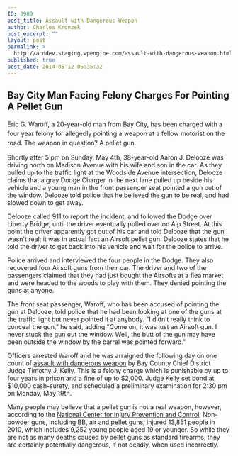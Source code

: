 ```yaml
---
ID: 3909
post_title: Assault with Dangerous Weapon
author: Charles Kronzek
post_excerpt: ""
layout: post
permalink: >
  http://acddev.staging.wpengine.com/assault-with-dangerous-weapon.html
published: true
post_date: 2014-05-12 06:35:32
---
```

<h2>Bay City Man Facing Felony Charges For Pointing A Pellet Gun</h2>
<span style="line-height: 1.5;">Eric G. Waroff, a 20-year-old man from Bay City, has been charged with a four year felony for allegedly pointing a weapon at a fellow motorist on the road. The weapon in question? A pellet gun.</span>

Shortly after 5 pm on Sunday, May 4th, 38-year-old Aaron J. Delooze was driving north on Madison Avenue with his wife and son in the car. As they pulled up to the traffic light at the Woodside Avenue intersection, Delooze claims that a gray Dodge Charger in the next lane pulled up beside his vehicle and a young man in the front passenger seat pointed a gun out of the window. Delooze told police that he believed the gun to be real, and had slowed down to get away.

Delooze called 911 to report the incident, and followed the Dodge over Liberty Bridge, until the driver eventually pulled over on Alp Street. At this point the driver apparently got out of his car and told Delooze that the gun wasn't real; it was in actual fact an Airsoft pellet gun. Delooze states that he told the driver to get back into his vehicle and wait for the police to arrive.

Police arrived and interviewed the four people in the Dodge. They also recovered four Airsoft guns from their car. The driver and two of the passengers claimed that they had just bought the Airsofts at a flea market and were headed to the woods to play with them. They denied pointing the guns at anyone.

The front seat passenger, Waroff, who has been accused of pointing the gun at Delooze, told police that he had been looking at one of the guns at the traffic light but never pointed it at anybody. "I didn’t really think to conceal the gun,” he said, adding "Come on, it was just an Airsoft gun. I never stuck the gun out the window. Well, the butt of the gun may have been outside the window by the barrel was pointed forward."

Officers arrested Waroff and he was arraigned the following day on one count of <a href="http://acddev.staging.wpengine.com/michigan-assault-dangerous-weapon-attorneys.html" target="_blank">assault with dangerous weapon</a> by Bay County Chief District Judge Timothy J. Kelly. This is a felony charge which is punishable by up to four years in prison and a fine of up to $2,000. Judge Kelly set bond at $10,000 cash-surety, and scheduled a preliminary examination for 2:30 pm on Monday, May 19th.

Many people may believe that a pellet gun is not a real weapon, however, according to the <a href="http://www.cdc.gov/injury/about/index.html" target="_blank">National Center for Injury Prevention and Control</a>, Non-powder guns, including BB, air and pellet guns, injured 13,851 people in 2010, which includes 9,252 young people aged 19 or younger. So while they are not as many deaths caused by pellet guns as standard firearms, they are certainly potentially dangerous, if not deadly, when used incorrectly.